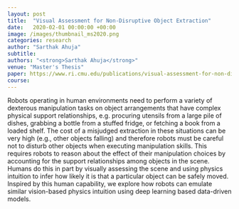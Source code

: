 ```yaml
---
layout: post
title:  "Visual Assessment for Non-Disruptive Object Extraction"
date:   2020-02-01 00:00:00 +00:00
image: /images/thumbnail_ms2020.png
categories: research
author: "Sarthak Ahuja"
subtitle: 
authors: "<strong>Sarthak Ahuja</strong>"
venue: "Master's Thesis"
paper: https://www.ri.cmu.edu/publications/visual-assessment-for-non-disruptive-object-extraction/
course: 
---
```

Robots operating in human environments need to perform a variety of dexterous manipulation tasks on object arrangements that have complex physical support relationships, e.g. procuring utensils from a large pile of dishes, grabbing a bottle from a stuffed fridge, or fetching a book from a loaded shelf. The cost of a misjudged extraction in these situations can be very high (e.g., other objects falling) and therefore robots must be careful not to disturb other objects when executing manipulation skills. This requires robots to reason about the effect of their manipulation choices by accounting for the support relationships among objects in the scene. Humans do this in part by visually assessing the scene and using physics intuition to infer how likely it is that a particular object can be safely moved. Inspired by this human capability, we explore how robots can emulate similar vision-based physics intuition using deep learning based data-driven models.
